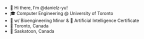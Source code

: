 - 👋 Hi there, I’m @danielz-yu!
- 🎓 Computer Engineering @ University of Toronto
- 🧬 w/ Bioengineering Minor & 🤖 Artificial Intelligence Certificate
- 📍 Toronto, Canada
- 🌱 Saskatoon, Canada

<!---
- 👀 I’m interested in ...
- 🌱 I’m currently learning ...
- 💞️ I’m looking to collaborate on ...
- 📫 How to reach me ...
- 😄 Pronouns: ...
- ⚡ Fun fact: ...
--->

<!---
danielz-yu/danielz-yu is a ✨ special ✨ repository because its `README.md` (this file) appears on your GitHub profile.
You can click the Preview link to take a look at your changes.
--->
